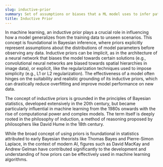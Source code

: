 ```yaml
---
slug: inductive-prior
summary: Set of assumptions or biases that a ML model uses to infer patterns from data and make predictions, effectively guiding the learning process based on prior knowledge or expected behavior.
title: Inductive Prior
---
```


In machine learning, an inductive prior plays a crucial role in influencing how a model generalizes from the training data to unseen scenarios. This concept is foundational in Bayesian inference, where priors explicitly represent assumptions about the distributions of model parameters before observing any data. Inductive priors can be implicit, as in the architecture of a neural network that biases the model towards certain solutions (e.g., convolutional neural networks are biased towards spatial hierarchies in image data), or explicit, like the regularization techniques used to impose simplicity (e.g., L1 or L2 regularization). The effectiveness of a model often hinges on the suitability and realistic grounding of its inductive priors, which can drastically reduce overfitting and improve model performance on new data.

The concept of inductive priors is grounded in the principles of Bayesian statistics, developed extensively in the 20th century, but became particularly influential in machine learning from the 1980s onwards with the rise of computational power and complex models. The term itself is deeply rooted in the philosophy of induction, a method of reasoning proposed by philosophers like David Hume in the 18th century.

While the broad concept of using priors is foundational in statistics attributed to early Bayesian theorists like Thomas Bayes and Pierre-Simon Laplace, in the context of modern AI, figures such as David MacKay and Andrew Gelman have contributed significantly to the development and understanding of how priors can be effectively used in machine learning algorithms.
